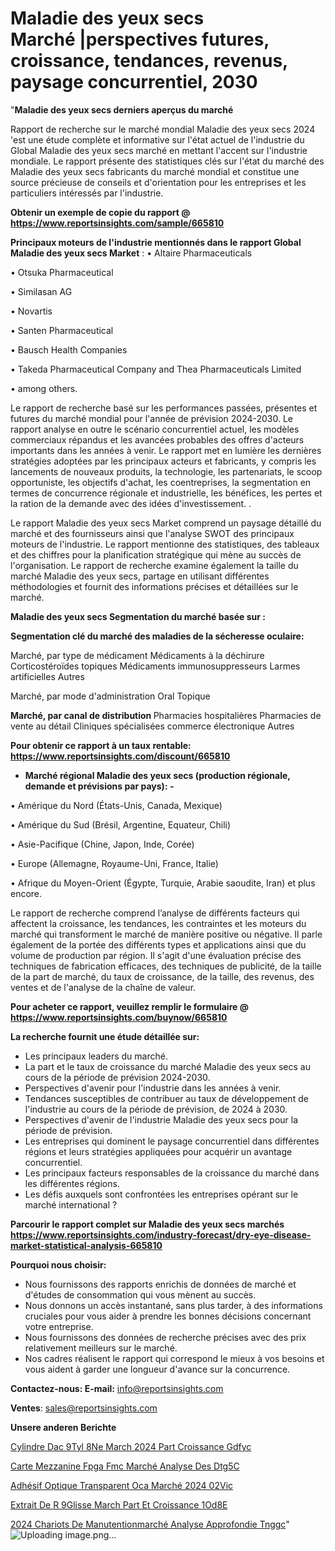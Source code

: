 # Maladie des yeux secs Marché |perspectives futures, croissance, tendances, revenus, paysage concurrentiel, 2030

"<strong>Maladie des yeux secs derniers aperçus du marché</strong>

Rapport de recherche sur le marché mondial Maladie des yeux secs 2024 'est une étude complète et informative sur l'état actuel de l'industrie du Global Maladie des yeux secs marché en mettant l'accent sur l'industrie mondiale. Le rapport présente des statistiques clés sur l'état du marché des Maladie des yeux secs fabricants du marché mondial et constitue une source précieuse de conseils et d'orientation pour les entreprises et les particuliers intéressés par l'industrie.

<strong>Obtenir un exemple de copie du rapport @ <a href=https://www.reportsinsights.com/sample/665810>https://www.reportsinsights.com/sample/665810</a></strong>

<strong>Principaux moteurs de l'industrie mentionnés dans le rapport Global Maladie des yeux secs Market</strong> :
• Altaire Pharmaceuticals

• Otsuka Pharmaceutical

• Similasan AG

• Novartis

• Santen Pharmaceutical

• Bausch Health Companies

• Takeda Pharmaceutical Company and Thea Pharmaceuticals Limited

• among others.

Le rapport de recherche basé sur les performances passées, présentes et futures du marché mondial pour l'année de prévision 2024-2030. Le rapport analyse en outre le scénario concurrentiel actuel, les modèles commerciaux répandus et les avancées probables des offres d'acteurs importants dans les années à venir. Le rapport met en lumière les dernières stratégies adoptées par les principaux acteurs et fabricants, y compris les lancements de nouveaux produits, la technologie, les partenariats, le scoop opportuniste, les objectifs d'achat, les coentreprises, la segmentation en termes de concurrence régionale et industrielle, les bénéfices, les pertes et la ration de la demande avec des idées d'investissement. .

Le rapport Maladie des yeux secs Market comprend un paysage détaillé du marché et des fournisseurs ainsi que l'analyse SWOT des principaux moteurs de l'industrie. Le rapport mentionne des statistiques, des tableaux et des chiffres pour la planification stratégique qui mène au succès de l'organisation. Le rapport de recherche examine également la taille du marché Maladie des yeux secs, partage en utilisant différentes méthodologies et fournit des informations précises et détaillées sur le marché.

<strong>Maladie des yeux secs Segmentation du marché basée sur :</strong>

<strong> Segmentation clé du marché des maladies de la sécheresse oculaire: </strong>

Marché, par type de médicament
Médicaments à la déchirure
Corticostéroïdes topiques
Médicaments immunosuppresseurs
Larmes artificielles
Autres

Marché, par mode d'administration
Oral
Topique

<strong> Marché, par canal de distribution </strong>
Pharmacies hospitalières
Pharmacies de vente au détail
Cliniques spécialisées
commerce électronique
Autres

<strong>Pour obtenir ce rapport à un taux rentable: <a href=https://www.reportsinsights.com/discount/665810>https://www.reportsinsights.com/discount/665810</a></strong>
<ul>
  <li><strong>Marché régional Maladie des yeux secs (production régionale, demande et prévisions par pays): -</strong></li>
</ul>
• Amérique du Nord (États-Unis, Canada, Mexique)

• Amérique du Sud (Brésil, Argentine, Equateur, Chili)

• Asie-Pacifique (Chine, Japon, Inde, Corée)

• Europe (Allemagne, Royaume-Uni, France, Italie)

• Afrique du Moyen-Orient (Égypte, Turquie, Arabie saoudite, Iran) et plus encore.

Le rapport de recherche comprend l’analyse de différents facteurs qui affectent la croissance, les tendances, les contraintes et les moteurs du marché qui transforment le marché de manière positive ou négative. Il parle également de la portée des différents types et applications ainsi que du volume de production par région. Il s'agit d'une évaluation précise des techniques de fabrication efficaces, des techniques de publicité, de la taille de la part de marché, du taux de croissance, de la taille, des revenus, des ventes et de l'analyse de la chaîne de valeur.

<strong>Pour acheter ce rapport, veuillez remplir le formulaire @   <a href=https://www.reportsinsights.com/buynow/665810>https://www.reportsinsights.com/buynow/665810</a></strong>

<strong>La recherche fournit une étude détaillée sur:</strong>
<ul>
  <li>Les principaux leaders du marché.</li>
  <li>La part et le taux de croissance du marché Maladie des yeux secs au cours de la période de prévision 2024-2030.</li>
  <li>Perspectives d'avenir pour l'industrie dans les années à venir.</li>
  <li>Tendances susceptibles de contribuer au taux de développement de l'industrie au cours de la période de prévision, de 2024 à 2030.</li>
  <li>Perspectives d'avenir de l'industrie Maladie des yeux secs pour la période de prévision.</li>
  <li>Les entreprises qui dominent le paysage concurrentiel dans différentes régions et leurs stratégies appliquées pour acquérir un avantage concurrentiel.</li>
  <li>Les principaux facteurs responsables de la croissance du marché dans les différentes régions.</li>
  <li>Les défis auxquels sont confrontées les entreprises opérant sur le marché international ?</li>
</ul>

<strong>Parcourir le rapport complet sur Maladie des yeux secs marchés <a href=https://www.reportsinsights.com/industry-forecast/dry-eye-disease-market-statistical-analysis-665810>https://www.reportsinsights.com/industry-forecast/dry-eye-disease-market-statistical-analysis-665810</a></strong>

<strong>Pourquoi nous choisir:</strong>
<ul>
  <li>Nous fournissons des rapports enrichis de données de marché et d'études de consommation qui vous mènent au succès.</li>
  <li>Nous donnons un accès instantané, sans plus tarder, à des informations cruciales pour vous aider à prendre les bonnes décisions concernant votre entreprise.</li>
  <li>Nous fournissons des données de recherche précises avec des prix relativement meilleurs sur le marché.</li>
  <li>Nos cadres réalisent le rapport qui correspond le mieux à vos besoins et vous aident à garder une longueur d'avance sur la concurrence.</li>
</ul>
<strong>Contactez-nous:
</strong><strong>E-mail:</strong> <a href=mailto:info@reportsinsights.com>info@reportsinsights.com</a>

<strong>Ventes</strong>: <a href=mailto:sales@reportsinsights.com>sales@reportsinsights.com</a>

<strong>Unsere anderen Berichte</strong>

<a href=https://www.linkedin.com/pulse/cylindre-dac%C3%A9tyl%C3%A8ne-march%C3%A9-2024-part-croissance-gdfyc/>Cylindre Dac 9Tyl 8Ne March 2024 Part Croissance Gdfyc</a>

<a href=https://www.linkedin.com/pulse/carte-mezzanine-fpga-fmc-marché-analyse-des-dtg5c/>Carte Mezzanine Fpga Fmc Marché Analyse Des Dtg5C</a>

<a href=https://www.linkedin.com/pulse/adhésif-optique-transparent-oca-marché-2024-02vic/>Adhésif Optique Transparent Oca Marché 2024 02Vic</a>

<a href=https://www.linkedin.com/pulse/extrait-de-r%C3%A9glisse-march%C3%A9-part-et-croissance-1od8e/>Extrait De R 9Glisse March Part Et Croissance 1Od8E</a>

<a href=https://www.linkedin.com/pulse/2024-chariots-de-manutentionmarché-analyse-approfondie-tnggc/>2024 Chariots De Manutentionmarché Analyse Approfondie Tnggc</a>"
![Uploading image.png…]()
